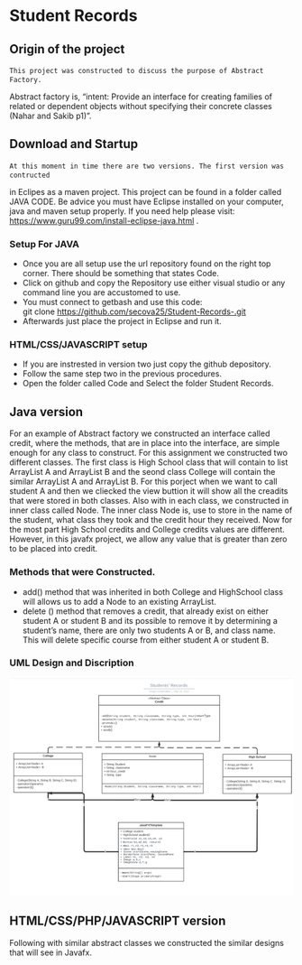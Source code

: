 # Student Records
## Origin of the project
    This project was constructed to discuss the purpose of Abstract Factory. 
  Abstract factory is, “intent: Provide an interface for creating families of 
  related or dependent objects without specifying their concrete classes (Nahar 
  and Sakib p1)”.

## Download and Startup
    At this moment in time there are two versions. The first version was contructed 
  in Eclipes as a maven project. This project can be found in a folder called JAVA 
  CODE. 
  Be advice you must have Eclipse installed on your computer, java and maven 
  setup properly. 
  If you need help please visit: https://www.guru99.com/install-eclipse-java.html .
  
  ### Setup For JAVA
  - Once you are all setup use the url repository found on the right top corner. 
  There should be something that states Code. 
  - Click on github and copy the Repository use either visual studio or any command 
  line you are accustomed to use. 
  - You must connect to getbash and use this code:  
  git clone https://github.com/secova25/Student-Records-.git 
  - Afterwards just place the project in Eclipse and run it. 
  
  ### HTML/CSS/JAVASCRIPT setup
  - If you are instrested in version two just copy the github depository.
  - Follow the same step two in the previous procedures.
  - Open the folder called Code and Select the folder Student Records.

## Java version
 For an example of Abstract factory we constructed  an interface called credit, 
 where the methods, that are in place into the interface, are simple enough for any 
 class to construct. For this assignment we constructed two different classes. The 
 first class is High School class that will contain to list ArrayList A and 
 ArrayList B and the seond class College will contain the similar ArrayList A and 
 ArrayList B. For this porject when we want to call student A and then we cliecked 
 the view buttion it will show all the creadits that were stored in both classes. 
 Also with in each class, we constructed in inner class called Node. The inner 
 class Node is, use to store in the name of the student, what class they took and 
 the credit hour they received. Now for the most part High School credits and 
 College credits values are different. However, in this javafx project, we allow 
 any value that is greater than zero to be placed into credit. 

   ### Methods that were Constructed.
   - add() method that was inherited in both College and HighSchool class will 
     allows us to add a Node to an existing ArrayList. 
  - delete () method that removes a credit, that already exist on either student A 
     or student B and its possible to remove it by determining a student’s
    name, there are only two students A or B, and class name. 
    This will delete specific course from either student A or student B. 
  
 ### UML Design and Discription
 ![UML Classes](/Documents/umlClass.png)
  
 ## HTML/CSS/PHP/JAVASCRIPT version
  Following with similar abstract classes we constructed the similar designs that will see in Javafx.
